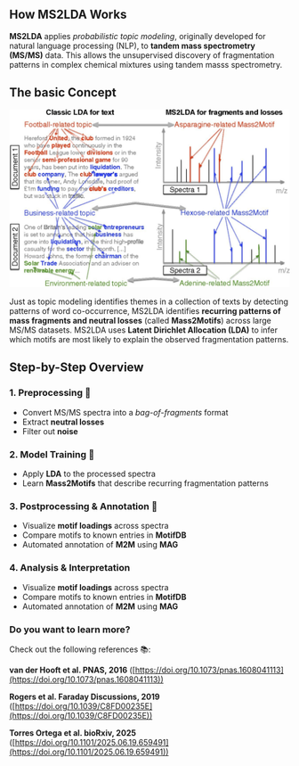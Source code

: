 ## How MS2LDA Works

**MS2LDA** applies *probabilistic topic modeling*, originally developed for natural language processing (NLP), to **tandem mass spectrometry (MS/MS)** data. This allows the unsupervised discovery of fragmentation patterns in complex chemical mixtures using tandem masss spectrometry.


## The basic Concept

![Test Image](../figures/pnas.jpg)

Just as topic modeling identifies themes in a collection of texts by detecting patterns of word co-occurrence, MS2LDA identifies **recurring patterns of mass fragments and neutral losses** (called **Mass2Motifs**) across large MS/MS datasets. MS2LDA uses **Latent Dirichlet Allocation (LDA)** to infer which motifs are most likely to explain the observed fragmentation patterns.


## Step-by-Step Overview

### 1. Preprocessing 🧹
- Convert MS/MS spectra into a *bag-of-fragments* format
- Extract **neutral losses**
- Filter out **noise**

### 2. Model Training 🧠
- Apply **LDA** to the processed spectra
- Learn **Mass2Motifs** that describe recurring fragmentation patterns

### 3. Postprocessing & Annotation 🧾
- Visualize **motif loadings** across spectra
- Compare motifs to known entries in **MotifDB**
- Automated annotation of **M2M** using **MAG**

### 4. Analysis & Interpretation
- Visualize **motif loadings** across spectra
- Compare motifs to known entries in **MotifDB**
- Automated annotation of **M2M** using **MAG**

### Do you want to learn more?
Check out the following references 📚:

**van der Hooft et al. PNAS, 2016** ([https://doi.org/10.1073/pnas.1608041113](https://doi.org/10.1073/pnas.1608041113))

**Rogers et al. Faraday Discussions, 2019** ([https://doi.org/10.1039/C8FD00235E](https://doi.org/10.1039/C8FD00235E))
  
**Torres Ortega et al. bioRxiv, 2025** ([https://doi.org/10.1101/2025.06.19.659491](https://doi.org/10.1101/2025.06.19.659491))
